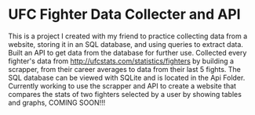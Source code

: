 # UFC Fighter Data Collecter and API
This is a project I created with my friend to practice collecting data from a website, storing it in an SQL database, and using queries to extract data. Built an API to get data from the database for further use. Collected every fighter's data from http://ufcstats.com/statistics/fighters by building a scrapper, from their career averages to data from their last 5 fights. The SQL database can be viewed with SQLite and is located in the Api Folder. Currently working to use the scrapper and API to create a website that compares the stats of two fighters selected by a user by showing tables and graphs, COMING SOON!!!
